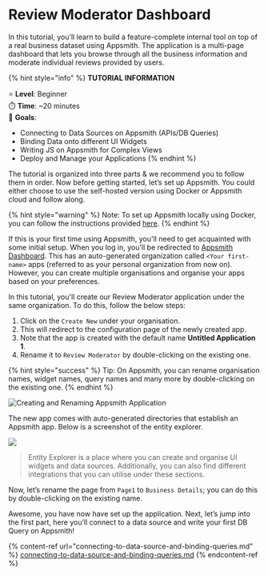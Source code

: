 # Review Moderator Dashboard

In this tutorial, you’ll learn to build a feature-complete internal tool on top of a real business dataset using Appsmith. The application is a multi-page dashboard that lets you browse through all the business information and moderate individual reviews provided by users.

{% hint style="info" %}
**TUTORIAL INFORMATION**

⭐ **Level**: Beginner\
⏱️ **Time**: \~20 minutes\
🙌 **Goals**:

* Connecting to Data Sources on Appsmith (APIs/DB Queries)
* Binding Data onto different UI Widgets
* Writing JS on Appsmith for Complex Views
* Deploy and Manage your Applications
{% endhint %}

The tutorial is organized into three parts & we recommend you to follow them in order. Now before getting started, let’s set up Appsmith. You could either choose to use the self-hosted version using Docker or Appsmith cloud and follow along.

{% hint style="warning" %}
Note: To set up Appsmith locally using Docker, you can follow the instructions provided [here](https://docs.appsmith.com/setup/docker).
{% endhint %}

If this is your first time using Appsmith, you'll need to get acquainted with some initial setup. When you log in, you'll be redirected to [Appsmith Dashboard](https://app.appsmith.com/applications). This has an auto-generated organization called `<Your first-name>` apps (referred to as your personal organization from now on). However, you can create multiple organisations and organise your apps based on your preferences.

In this tutorial, you'll create our Review Moderator application under the same organization. To do this, follow the below steps:

1. Click on the `Create New` under your organisation.
2. This will redirect to the configuration page of the newly created app.
3. Note that the app is created with the default name **Untitled Application 1**.
4. Rename it to `Review Moderator` by double-clicking on the existing one.

{% hint style="success" %}
Tip: On Appsmith, you can rename organisation names, widget names, query names and many more by double-clicking on the existing one.
{% endhint %}

![Creating and Renaming Appsmith Application](https://lh3.googleusercontent.com/uTBER5l7d5mpWZ\_PlFZMfnezoyS2B7mS3eQE91SuxhQKAE1zngWSlXQZIBtKV536Hr3lHM0j7E9ohmDOFq4EIILhrndO178PFeGgw0zplCEiXewAzrQQO5Lyt4NpZMAdlI0TngaW)

The new app comes with auto-generated directories that establish an Appsmith app. Below is a screenshot of the entity explorer.

![](https://lh3.googleusercontent.com/mIIYBrTl38OXm9gDaOQIlG-7PsCJBhBcmJmg3iJPheczmdCb\_4sFZarfG\_zhLko-9A1tqGfj5X4huj3Hx6uixGYRBXlKr-nCA-VD44CbY0l6uI\_-evHvQ4udOe7N9uAFRjUZuL2h)

> Entity Explorer is a place where you can create and organise UI widgets and data sources. Additionally, you can also find different integrations that you can utilise under these sections.

Now, let’s rename the page from `Page1` to `Business Details`; you can do this by double-clicking on the existing name.

Awesome, you have now have set up the application. Next, let’s jump into the first part, here you’ll connect to a data source and write your first DB Query on Appsmith!

{% content-ref url="connecting-to-data-source-and-binding-queries.md" %}
[connecting-to-data-source-and-binding-queries.md](connecting-to-data-source-and-binding-queries.md)
{% endcontent-ref %}
